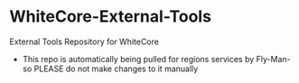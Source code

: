 # WhiteCore-External-Tools
 External Tools Repository for WhiteCore
 
 * This repo is automatically being pulled for regions services by Fly-Man- so PLEASE do not make changes to it manually
